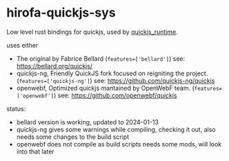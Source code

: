 # hirofa-quickjs-sys

Low level rust bindings for quickjs, used by [quickjs_runtime](https://github.com/HiRoFa/quickjs_es_runtime).

uses either
* The original by Fabrice Bellard (```features=['bellard']```) see: https://bellard.org/quickjs/
* quickjs-ng, Friendly QuickJS fork focused on reigniting the project. (```features=['quickjs-ng']```) see: https://github.com/quickjs-ng/quickjs
* openwebf, Optimized quickjs mantained by OpenWebF team. (```features=['openwebf']```) see: https://github.com/openwebf/quickjs

status: 
* bellard version is working, updated to 2024-01-13
* quickjs-ng gives some warnings while compiling, checking it out, also needs some changes to the build script
* openwebf does not compile as build scripts needs some mods, will look into that later

